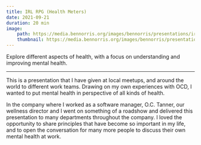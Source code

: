 ```yaml
---
title: IRL RPG (Health Meters)
date: 2021-09-21
duration: 20 min
image:
    path: https://media.bennorris.org/images/bennorris/presentations/irl-rpg.png
    thumbnail: https://media.bennorris.org/images/bennorris/presentations/irl-rpg.png
---
```


Explore different aspects of health, with a focus on understanding and improving mental health.

***

This is a presentation that I have given at local meetups, and around the world to different work teams. Drawing on my own experiences with OCD, I wanted to put mental health in perspective of all kinds of health.

In the company where I worked as a software manager, O.C. Tanner, our wellness director and I went on something of a roadshow and delivered this presentation to many departments throughout the company. I loved the opportunity to share principles that have become so important in my life, and to open the conversation for many more people to discuss their own mental health at work.
